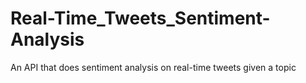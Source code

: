 # Real-Time_Tweets_Sentiment-Analysis
An API that does sentiment analysis on real-time tweets given a topic
